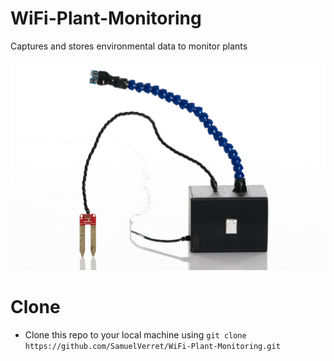 # WiFi-Plant-Monitoring
Captures and stores environmental data to monitor plants

![Alt text](/images/Plant_monitoring.jpg?raw=true "Title")

# Clone

- Clone this repo to your local machine using `git clone https://github.com/SamuelVerret/WiFi-Plant-Monitoring.git`
